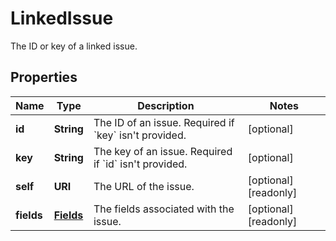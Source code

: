 

# LinkedIssue

The ID or key of a linked issue.

## Properties

Name | Type | Description | Notes
------------ | ------------- | ------------- | -------------
**id** | **String** | The ID of an issue. Required if &#x60;key&#x60; isn&#39;t provided. |  [optional]
**key** | **String** | The key of an issue. Required if &#x60;id&#x60; isn&#39;t provided. |  [optional]
**self** | **URI** | The URL of the issue. |  [optional] [readonly]
**fields** | [**Fields**](Fields.md) | The fields associated with the issue. |  [optional] [readonly]



